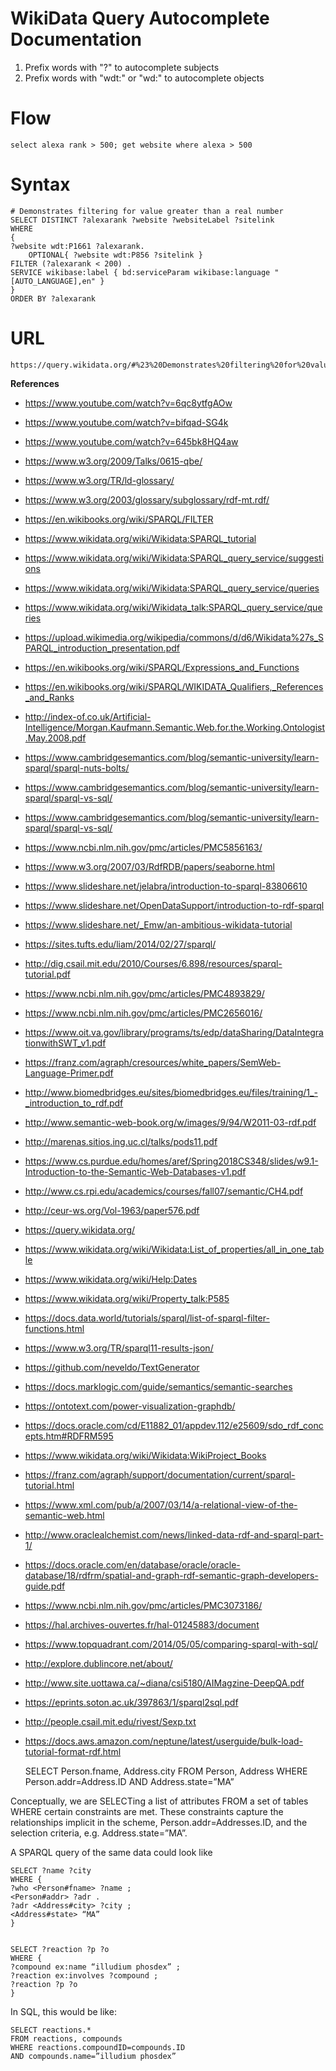 # WikiData Query Autocomplete Documentation
1. Prefix words with "?" to autocomplete subjects
2. Prefix words with "wdt:" or "wd:" to autocomplete objects

# Flow

    select alexa rank > 500; get website where alexa > 500

# Syntax

    # Demonstrates filtering for value greater than a real number
    SELECT DISTINCT ?alexarank ?website ?websiteLabel ?sitelink 
    WHERE
    {
	?website wdt:P1661 ?alexarank.
        OPTIONAL{ ?website wdt:P856 ?sitelink }
	FILTER (?alexarank < 200) .
	SERVICE wikibase:label { bd:serviceParam wikibase:language "[AUTO_LANGUAGE],en" }
    }
    ORDER BY ?alexarank
# URL
    https://query.wikidata.org/#%23%20Demonstrates%20filtering%20for%20value%20greater%20than%20a%20real%20number%0ASELECT%20DISTINCT%20%3Falexarank%20%3Fwebsite%20%3FwebsiteLabel%20%3Fsitelink%20%0AWHERE%0A%7B%0A%09%3Fwebsite%20wdt%3AP1661%20%3Falexarank.%0A%20%20%20%20OPTIONAL%7B%20%3Fwebsite%20wdt%3AP856%20%3Fsitelink%20%7D%0A%09FILTER%20%28%3Falexarank%20<%20200%29%20.%0A%09SERVICE%20wikibase%3Alabel%20%7B%20bd%3AserviceParam%20wikibase%3Alanguage%20"%5BAUTO_LANGUAGE%5D%2Cen"%20%7D%0A%7D%0AORDER%20BY%20%3Falexarank

**References**
* https://www.youtube.com/watch?v=6qc8ytfgAOw
* https://www.youtube.com/watch?v=bifqad-SG4k
* https://www.youtube.com/watch?v=645bk8HQ4aw
* https://www.w3.org/2009/Talks/0615-qbe/
* https://www.w3.org/TR/ld-glossary/
* https://www.w3.org/2003/glossary/subglossary/rdf-mt.rdf/
* https://en.wikibooks.org/wiki/SPARQL/FILTER
* https://www.wikidata.org/wiki/Wikidata:SPARQL_tutorial
* https://www.wikidata.org/wiki/Wikidata:SPARQL_query_service/suggestions
* https://www.wikidata.org/wiki/Wikidata:SPARQL_query_service/queries
* https://www.wikidata.org/wiki/Wikidata_talk:SPARQL_query_service/queries
* https://upload.wikimedia.org/wikipedia/commons/d/d6/Wikidata%27s_SPARQL_introduction_presentation.pdf
* https://en.wikibooks.org/wiki/SPARQL/Expressions_and_Functions
* https://en.wikibooks.org/wiki/SPARQL/WIKIDATA_Qualifiers,_References_and_Ranks
* http://index-of.co.uk/Artificial-Intelligence/Morgan.Kaufmann.Semantic.Web.for.the.Working.Ontologist.May.2008.pdf
* https://www.cambridgesemantics.com/blog/semantic-university/learn-sparql/sparql-nuts-bolts/
* https://www.cambridgesemantics.com/blog/semantic-university/learn-sparql/sparql-vs-sql/
* https://www.cambridgesemantics.com/blog/semantic-university/learn-sparql/sparql-vs-sql/
* https://www.ncbi.nlm.nih.gov/pmc/articles/PMC5856163/
* https://www.w3.org/2007/03/RdfRDB/papers/seaborne.html
* https://www.slideshare.net/jelabra/introduction-to-sparql-83806610
* https://www.slideshare.net/OpenDataSupport/introduction-to-rdf-sparql
* https://www.slideshare.net/_Emw/an-ambitious-wikidata-tutorial
* https://sites.tufts.edu/liam/2014/02/27/sparql/
* http://dig.csail.mit.edu/2010/Courses/6.898/resources/sparql-tutorial.pdf
* https://www.ncbi.nlm.nih.gov/pmc/articles/PMC4893829/
* https://www.ncbi.nlm.nih.gov/pmc/articles/PMC2656016/
* https://www.oit.va.gov/library/programs/ts/edp/dataSharing/DataIntegrationwithSWT_v1.pdf
* https://franz.com/agraph/cresources/white_papers/SemWeb-Language-Primer.pdf
* http://www.biomedbridges.eu/sites/biomedbridges.eu/files/training/1_-_introduction_to_rdf.pdf
* http://www.semantic-web-book.org/w/images/9/94/W2011-03-rdf.pdf
* http://marenas.sitios.ing.uc.cl/talks/pods11.pdf
* https://www.cs.purdue.edu/homes/aref/Spring2018CS348/slides/w9.1-Introduction-to-the-Semantic-Web-Databases-v1.pdf
* http://www.cs.rpi.edu/academics/courses/fall07/semantic/CH4.pdf
* http://ceur-ws.org/Vol-1963/paper576.pdf
* https://query.wikidata.org/
* https://www.wikidata.org/wiki/Wikidata:List_of_properties/all_in_one_table
* https://www.wikidata.org/wiki/Help:Dates
* https://www.wikidata.org/wiki/Property_talk:P585
* https://docs.data.world/tutorials/sparql/list-of-sparql-filter-functions.html
* https://www.w3.org/TR/sparql11-results-json/
* https://github.com/neveldo/TextGenerator
* https://docs.marklogic.com/guide/semantics/semantic-searches
* https://ontotext.com/power-visualization-graphdb/
* https://docs.oracle.com/cd/E11882_01/appdev.112/e25609/sdo_rdf_concepts.htm#RDFRM595
* https://www.wikidata.org/wiki/Wikidata:WikiProject_Books
* https://franz.com/agraph/support/documentation/current/sparql-tutorial.html
* https://www.xml.com/pub/a/2007/03/14/a-relational-view-of-the-semantic-web.html
* http://www.oraclealchemist.com/news/linked-data-rdf-and-sparql-part-1/
* https://docs.oracle.com/en/database/oracle/oracle-database/18/rdfrm/spatial-and-graph-rdf-semantic-graph-developers-guide.pdf
* https://www.ncbi.nlm.nih.gov/pmc/articles/PMC3073186/
* https://hal.archives-ouvertes.fr/hal-01245883/document
* https://www.topquadrant.com/2014/05/05/comparing-sparql-with-sql/
* http://explore.dublincore.net/about/
* http://www.site.uottawa.ca/~diana/csi5180/AIMagzine-DeepQA.pdf
* https://eprints.soton.ac.uk/397863/1/sparql2sql.pdf
* http://people.csail.mit.edu/rivest/Sexp.txt
* https://docs.aws.amazon.com/neptune/latest/userguide/bulk-load-tutorial-format-rdf.html

    SELECT Person.fname, Address.city
    FROM Person, Address
    WHERE Person.addr=Address.ID
    AND Address.state=”MA”

Conceptually, we are SELECTing a list of attributes FROM a set of tables WHERE certain constraints are met. These constraints capture the relationships implicit in the scheme, Person.addr=Addresses.ID, and the selection criteria, e.g. Address.state=”MA”.

A SPARQL query of the same data could look like

    SELECT ?name ?city
    WHERE {
    ?who <Person#fname> ?name ;
    <Person#addr> ?adr .
    ?adr <Address#city> ?city ;
    <Address#state> “MA”
    }


    SELECT ?reaction ?p ?o
    WHERE {
    ?compound ex:name “illudium phosdex” ;
    ?reaction ex:involves ?compound ;
    ?reaction ?p ?o
    }

In SQL, this would be like:

    SELECT reactions.*
    FROM reactions, compounds
    WHERE reactions.compoundID=compounds.ID
    AND compounds.name=”illudium phosdex”